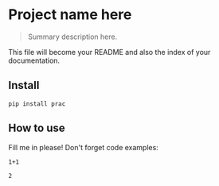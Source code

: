 # Project name here
> Summary description here.


This file will become your README and also the index of your documentation.

## Install

`pip install prac`

## How to use

Fill me in please! Don't forget code examples:

```
1+1
```




    2


